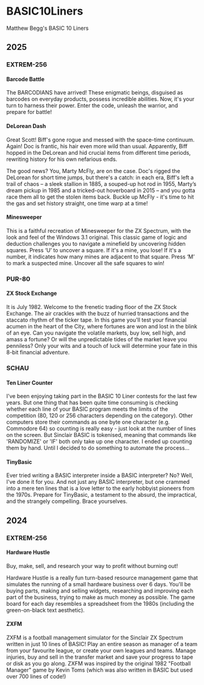 # BASIC10Liners
Matthew Begg's BASIC 10 Liners
## 2025
### EXTREM-256
#### Barcode Battle
The BARCODIANS have arrived!  These enigmatic beings, disguised as barcodes on everyday products, possess incredible abilities. Now, it's your turn to harness their power. Enter the code, unleash the warrior, and prepare for battle!
#### DeLorean Dash
Great Scott! Biff's gone rogue and messed with the space-time continuum. Again! Doc is frantic, his hair even more wild than usual. Apparently, Biff hopped in the DeLorean and hid crucial items from different time periods, rewriting history for his own nefarious ends. 

The good news? You, Marty McFly, are on the case. Doc's rigged the DeLorean for short time jumps, but there's a catch: in each era, Biff's left a trail of chaos – a sleek stallion in 1885, a souped-up hot rod in 1955, Marty’s dream pickup in 1985 and a tricked-out hoverboard in 2015 – and you gotta race them all to get the stolen items back. Buckle up McFly - it's time to hit the gas and set history straight, one time warp at a time!
#### Minesweeper
This is a faithful recreation of Minesweeper for the ZX Spectrum, with the look and feel of the Windows 3.1 original. This classic game of logic and deduction challenges you to navigate a minefield by uncovering hidden squares. Press ‘U’ to uncover a square. If it's a mine, you lose! If it's a number, it indicates how many mines are adjacent to that square. Press ‘M’ to mark a suspected mine. Uncover all the safe squares to win!
### PUR-80
#### ZX Stock Exchange
It is July 1982. Welcome to the frenetic trading floor of the ZX Stock Exchange. The air crackles with the buzz of hurried transactions and the staccato rhythm of the ticker tape. In this game you'll test your financial acumen in the heart of the City, where fortunes are won and lost in the blink of an eye. Can you navigate the volatile markets, buy low, sell high, and amass a fortune? Or will the unpredictable tides of the market leave you penniless? Only your wits and a touch of luck will determine your fate in this 8-bit financial adventure.
### SCHAU
#### Ten Liner Counter
I've been enjoying taking part in the BASIC 10 Liner contests for the last few years. But one thing that has been quite time consuming is checking whether each line of your BASIC program meets the limits of the competition (80, 120 or 256 characters depending on the category). Other computers store their commands as one byte one character (e.g. Commodore 64) so counting is really easy - just look at the number of lines on the screen. But Sinclair BASIC is tokenised, meaning that commands like 'RANDOMIZE' or 'IF' both only take up one character. I ended up counting them by hand. Until I decided to do something to automate the process...
#### TinyBasic
Ever tried writing a BASIC interpreter inside a BASIC interpreter? No? Well, I've done it for you. And not just any BASIC interpreter, but one crammed into a mere ten lines that is a love letter to the early hobbyist pioneers from the 1970s. Prepare for TinyBasic, a testament to the absurd, the impractical, and the strangely compelling. Brace yourselves.
## 2024
### EXTREM-256
#### Hardware Hustle
Buy, make, sell, and research your way to profit without burning out!

Hardware Hustle is a really fun turn-based resource management game that simulates the running of a small hardware business over 6 days. You'll be buying parts, making and selling widgets, researching and improving each part of the business, trying to make as much money as possible. The game board for each day resembles a spreadsheet from the 1980s (including the green-on-black text aesthetic).
#### ZXFM
ZXFM is a football management simulator for the Sinclair ZX Spectrum written in just 10 lines of BASIC! Play an entire season as manager of a team from your favourite league, or create your own leagues and teams. Manage injuries, buy and sell in the transfer market and save your progress to tape or disk as you go along. ZXFM was inspired by the original 1982 "Football Manager" game by Kevin Toms (which was also written in BASIC but used over 700 lines of code!)




